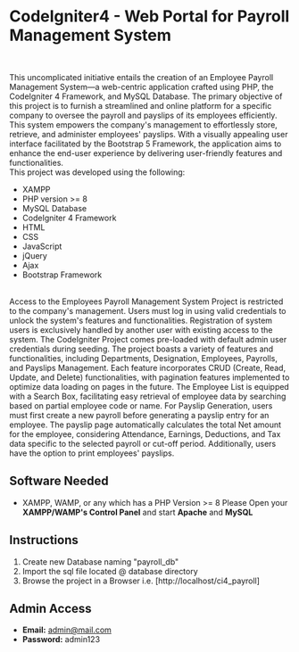 # CodeIgniter4 - Web Portal for Payroll Management System
<br>

This uncomplicated initiative entails the creation of an Employee Payroll Management System—a web-centric application crafted using PHP, the CodeIgniter 4 Framework, and MySQL Database. The primary objective of this project is to furnish a streamlined and online platform for a specific company to oversee the payroll and payslips of its employees efficiently. This system empowers the company's management to effortlessly store, retrieve, and administer employees' payslips. With a visually appealing user interface facilitated by the Bootstrap 5 Framework, the application aims to enhance the end-user experience by delivering user-friendly features and functionalities.
<br>
This project was developed using the following:
- XAMPP
- PHP version >= 8
- MySQL Database
- CodeIgniter 4 Framework
- HTML
- CSS
- JavaScript
- jQuery
- Ajax
- Bootstrap Framework
<br>
Access to the Employees Payroll Management System Project is restricted to the company's management. Users must log in using valid credentials to unlock the system's features and functionalities. Registration of system users is exclusively handled by another user with existing access to the system. The CodeIgniter Project comes pre-loaded with default admin user credentials during seeding.
The project boasts a variety of features and functionalities, including Departments, Designation, Employees, Payrolls, and Payslips Management. Each feature incorporates CRUD (Create, Read, Update, and Delete) functionalities, with pagination features implemented to optimize data loading on pages in the future. The Employee List is equipped with a Search Box, facilitating easy retrieval of employee data by searching based on partial employee code or name.
For Payslip Generation, users must first create a new payroll before generating a payslip entry for an employee. The payslip page automatically calculates the total Net amount for the employee, considering Attendance, Earnings, Deductions, and Tax data specific to the selected payroll or cut-off period. Additionally, users have the option to print employees' payslips.

## Software Needed
- XAMPP, WAMP, or any which has a PHP Version >= 8
Please Open your **XAMPP/WAMP's Control Panel** and start **Apache** and **MySQL**

## Instructions

1. Create new Database naming "payroll_db"
2. Import the sql file located @ database directory
3. Browse the project in a Browser i.e. [http://localhost/ci4_payroll]

## Admin Access

- **Email:** admin@mail.com
- **Password:** admin123
